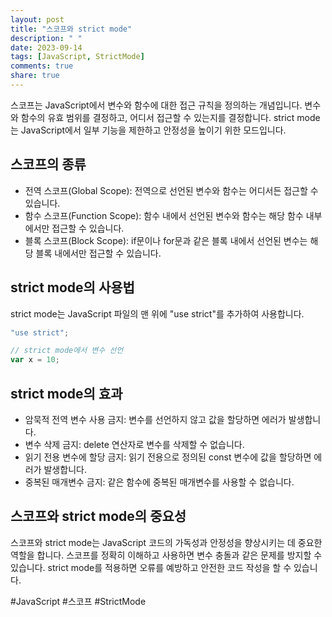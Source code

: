 ```yaml
---
layout: post
title: "스코프와 strict mode"
description: " "
date: 2023-09-14
tags: [JavaScript, StrictMode]
comments: true
share: true
---
```


스코프는 JavaScript에서 변수와 함수에 대한 접근 규칙을 정의하는 개념입니다. 변수와 함수의 유효 범위를 결정하고, 어디서 접근할 수 있는지를 결정합니다. strict mode는 JavaScript에서 일부 기능을 제한하고 안정성을 높이기 위한 모드입니다.

## 스코프의 종류
- 전역 스코프(Global Scope): 전역으로 선언된 변수와 함수는 어디서든 접근할 수 있습니다.
- 함수 스코프(Function Scope): 함수 내에서 선언된 변수와 함수는 해당 함수 내부에서만 접근할 수 있습니다.
- 블록 스코프(Block Scope): if문이나 for문과 같은 블록 내에서 선언된 변수는 해당 블록 내에서만 접근할 수 있습니다. 

## strict mode의 사용법
strict mode는 JavaScript 파일의 맨 위에 "use strict"를 추가하여 사용합니다.

```javascript
"use strict";

// strict mode에서 변수 선언
var x = 10;
```

## strict mode의 효과
- 암묵적 전역 변수 사용 금지: 변수를 선언하지 않고 값을 할당하면 에러가 발생합니다.
- 변수 삭제 금지: delete 연산자로 변수를 삭제할 수 없습니다.
- 읽기 전용 변수에 할당 금지: 읽기 전용으로 정의된 const 변수에 값을 할당하면 에러가 발생합니다.
- 중복된 매개변수 금지: 같은 함수에 중복된 매개변수를 사용할 수 없습니다.

## 스코프와 strict mode의 중요성
스코프와 strict mode는 JavaScript 코드의 가독성과 안정성을 향상시키는 데 중요한 역할을 합니다. 스코프를 정확히 이해하고 사용하면 변수 충돌과 같은 문제를 방지할 수 있습니다. strict mode를 적용하면 오류를 예방하고 안전한 코드 작성을 할 수 있습니다.

#JavaScript #스코프 #StrictMode
